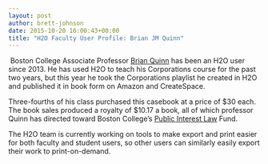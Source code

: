 ```yaml
---
layout: post
author: brett-johnson
date: 2015-10-20 16:00:43+00:00
title: "H2O Faculty User Profile: Brian JM Quinn"
---
```


 Boston College Associate Professor [Brian Quinn](https://perma.cc/S9RQ-RYSC) has been an H2O user since 2013. He has used H2O to teach his Corporations course for the past two years, but this year he took the Corporations playlist he created in H2O and published it in book form on Amazon and CreateSpace.

Three-fourths of his class purchased this casebook at a price of $30 each. The book sales produced a royalty of $10.17 a book, all of which professor Quinn has directed toward Boston College’s [Public Interest Law](http://www.bcpilf.org/) Fund.

The H2O team is currently working on tools to make export and print easier for both faculty and student users, so other users can similarly easily export their work to print-on-demand.